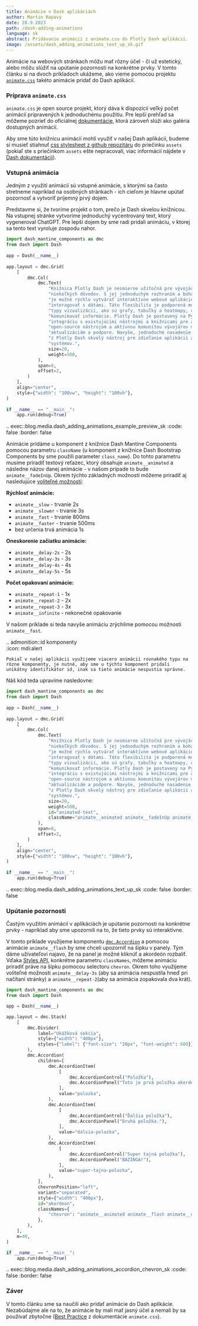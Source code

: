 ```yaml
---
title: Animácie v Dash aplikáciách
author: Martin Rapavý
date: 28.9.2023
path: /dash-adding-animations
language: sk
abstract: Pridávanie animácií z animate.css do Plotly Dash aplikácií.
image: /assets/dash_adding_animations_text_up_sk.gif
---
```


Animácie na webových stránkach môžu mať rôzny účel - či už estetický, alebo môžu slúžiť na upútanie pozornosti na konkrétne prvky. V tomto článku si na dvoch príkladoch ukážeme, ako vieme pomocou projektu [`animate.css`](https://animate.style/) takéto animácie pridať do Dash aplikácií.

### Príprava `animate.css`

`animate.css` je open source projekt, ktorý dáva k dispozícií veľký počet animácií pripravených k jednoduchému použitiu. Pre lepší prehľad sa môžeme pozrieť do oficiálnej [dokumentácie](https://animate.style/), ktorá zároveň slúži ako galéria dostupných animácií.

Aby sme túto knižnicu animácií mohli využiť v našej Dash aplikácií, budeme si musieť stiahnuť [css stylesheet z github repozitáru](https://github.com/animate-css/animate.css/blob/3235f27325ebc721fc4f8435d3c2d436642278bc/animate.css) do priečinku `assets` (pokiaľ ste s priečinkom `assets` ešte nepracovali, viac informácií nájdete v [Dash dokumentácii](https://dash.plotly.com/external-resources)). 

### Vstupná animácia

Jedným z využití animácií sú vstupné animácie, s ktorými sa často stretneme napríklad na osobných stránkach - ich cieľom je hlavne upútať pozornosť a vytvoriť príjemný prvý dojem. 

Predstavme si, že tvoríme projekt o tom, prečo je Dash skvelou knižnicou. Na vstupnej stránke vytvoríme jednoduchý vycentrovaný text, ktorý vygeneroval ChatGPT. Pre lepší dojem by sme radi pridali animáciu, v ktorej sa tento text vyroluje zospodu nahor. 

```python
import dash_mantine_components as dmc  
from dash import Dash  
  
app = Dash(__name__)  
  
app.layout = dmc.Grid(  
    [  
        dmc.Col(  
            dmc.Text(  
                "Knižnica Plotly Dash je nesmierne užitočná pre vývojárov a analytikov dát z "
                "niekoľkých dôvodov. S jej jednoduchým rozhraním a bohatou paletou komponentov "
                "je možné rýchlo vytvárať interaktívne webové aplikácie, čím umožňuje užívateľom "
                "interagovať s dátami. Táto flexibilita je podporená možnosťou vytvárať rôzne "
                "typy vizualizácií, ako sú grafy, tabuľky a heatmapy, čo pomáha efektívnejšie "
                "komunikovať informácie. Plotly Dash je postavený na Pythone, čo uľahčuje "
                "integráciu s existujúcimi nástrojmi a knižnicami pre analýzu dát. S týmto "
                "open-source nástrojom a aktívnou komunitou vývojárov máte prístup k pravidelným "
                "aktualizáciám a podpore. Navyše, jednoduché nasadenie na rôzne platformy robí "
                "z Plotly Dash skvelý nástroj pre zdieľanie aplikácií a integráciu do rôznych "
                "systémov.",
                size=20,  
                weight=500,  
            ),  
            span=8,  
            offset=2,  
        )  
    ],  
    align="center",  
    style={"width": "100vw", "height": "100vh"},  
)  
  
if __name__ == "__main__":  
    app.run(debug=True)
```

.. exec::blog.media.dash_adding_animations_example_preview_sk
    :code: false
    :border: false

Animácie pridáme u komponent z knižnice Dash Mantine Components pomocou parametru `className` (u komponent z knižnice Dash Bootstrap Components by sme použili parameter `class_name`). Do tohto parametru musíme priradiť textový reťazec, ktorý obsahuje `animate__animated` a následne názov danej animácie - v našom prípade to bude `animate__fadeInUp`.  Okrem týchto základných možností môžeme priradiť aj nasledujúce [voliteľné možnosti](https://animate.style/#utilities):

**Rýchlosť animácie:**

- `animate__slow` -	trvanie 2s
- `animate__slower` -	trvanie 3s
- `animate__fast`	-	trvanie 800ms
- `animate__faster`	-	trvanie 500ms
- bez určenia trvá animácia 1s

**Oneskorenie začiatku animácie:**

- `animate__delay-2s`	-	2s
- `animate__delay-3s`	-	3s
- `animate__delay-4s`	-	4s
- `animate__delay-5s`	-	5s

**Počet opakovaní animácie:**

- `animate__repeat-1`	-	1x
- `animate__repeat-2`	-	2x
- `animate__repeat-3`	-	3x
- `animate__infinite`	-	nekonečné opakovanie

V našom príklade si teda navyše animáciu zrýchlime pomocou možnosti `animate__fast`. 

.. admonition::id komponenty  
    :icon: mdi:alert

    Pokiaľ v našej aplikácii využijeme viacero animácií rovnakého typu na rôzne komponenty, je nutné, aby sme u týchto komponent pridali unikátny identifikátor id, inak sa tieto animácie nespustia správne.

Náš kód teda upravíme nasledovne:

```python
import dash_mantine_components as dmc  
from dash import Dash  
  
app = Dash(__name__)  
  
app.layout = dmc.Grid(  
    [  
        dmc.Col(  
            dmc.Text(  
                "Knižnica Plotly Dash je nesmierne užitočná pre vývojárov a analytikov dát z "
                "niekoľkých dôvodov. S jej jednoduchým rozhraním a bohatou paletou komponentov "
                "je možné rýchlo vytvárať interaktívne webové aplikácie, čím umožňuje užívateľom "
                "interagovať s dátami. Táto flexibilita je podporená možnosťou vytvárať rôzne "
                "typy vizualizácií, ako sú grafy, tabuľky a heatmapy, čo pomáha efektívnejšie "
                "komunikovať informácie. Plotly Dash je postavený na Pythone, čo uľahčuje "
                "integráciu s existujúcimi nástrojmi a knižnicami pre analýzu dát. S týmto "
                "open-source nástrojom a aktívnou komunitou vývojárov máte prístup k pravidelným "
                "aktualizáciám a podpore. Navyše, jednoduché nasadenie na rôzne platformy robí "
                "z Plotly Dash skvelý nástroj pre zdieľanie aplikácií a integráciu do rôznych "
                "systémov.",
                size=20,  
                weight=500,  
                id="animated-text",  
                className="animate__animated animate__fadeInUp animate__faster",  
            ),  
            span=8,  
            offset=2,  
        )  
    ],  
    align="center",  
    style={"width": "100vw", "height": "100vh"},  
)  
  
if __name__ == "__main__":  
    app.run(debug=True)
```

.. exec::blog.media.dash_adding_animations_text_up_sk
    :code: false
    :border: false

### Upútanie pozornosti

Častým využitím animácií v aplikáciách je upútanie pozornosti na konkrétne prvky - napríklad aby sme upozornili na to, že tieto prvky sú interaktívne.

V tomto príklade využijeme komponentu [`dmc.Accordion`](https://www.dash-mantine-components.com/components/accordion) a pomocou animácie `animate__flash` by sme chceli upozorniť na šípku v panely. Tým dáme užívateľovi najavo, že na panel je možné kliknúť a akordeón rozbaliť. Vďaka [Styles API](https://www.dash-mantine-components.com/styles-api), konkrétne parametru `classNames`, môžeme animáciu priradiť práve na šípku pomocou selectoru `chevron`. Okrem toho využijeme voliteľné možnosti `animate__delay-3s` (aby sa animácia nespustila hneď pri načítaní stránky) a `animate__repeat-2`(aby sa animácia zopakovala dva krát).

```python
import dash_mantine_components as dmc
from dash import Dash

app = Dash(__name__)

app.layout = dmc.Stack(
    [
        dmc.Divider(
            label="Ukážková sekcia",
            style={"width": "400px"},
            styles={"label": {"font-size": "20px", "font-weight": 600}},
        ),
        dmc.Accordion(
            children=[
                dmc.AccordionItem(
                    [
                        dmc.AccordionControl("Položka"),
                        dmc.AccordionPanel("Toto je prvá položka akordeónu."),
                    ],
                    value="polozka",
                ),
                dmc.AccordionItem(
                    [
                        dmc.AccordionControl("Ďalšia položka"),
                        dmc.AccordionPanel("Druhá položka."),
                    ],
                    value="dalsia-polozka",
                ),
                dmc.AccordionItem(
                    [
                        dmc.AccordionControl("Super tajná položka"),
                        dmc.AccordionPanel("BAZINGA!"),
                    ],
                    value="super-tajna-polozka",
                ),
            ],
            chevronPosition="left",
            variant="separated",
            style={"width": "400px"},
            id="akordeon",
            classNames={
                "chevron": "animate__animated animate__flash animate__delay-3s animate__repeat-2"
            },
        ),
    ],
    m=40,
)

if __name__ == "__main__":
    app.run(debug=True)
```

.. exec::blog.media.dash_adding_animations_accordion_chevron_sk
    :code: false
    :border: false

### Záver

V tomto článku sme sa naučili ako pridať animácie do Dash aplikácie. Nezabúdajme ale na to, že animácie by mali mať jasný účel a nemali by sa používať zbytočne ([Best Practice](https://animate.style/#best-practices) z dokumentácie `animate.css`).